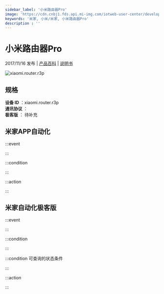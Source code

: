 ```yaml
---
sidebar_label: '小米路由器Pro'
image: 'https://cdn.cnbj1.fds.api.mi-img.com/iotweb-user-center/developer_16788708888849opqLZGK.png?GalaxyAccessKeyId=AKVGLQWBOVIRQ3XLEW&Expires=9223372036854775807&Signature=XswfO94aSku3+hSV7uIJ2hWgEMU='
keywords: '米家, 小米/米家, 小米路由器Pro'
description : ''
---
```

# 小米路由器Pro

2017/11/16 发布 | [产品百科](https://home.mi.com/webapp/content/baike/product/index.html?model=xiaomi.router.r3p/) | [说明书](https://home.mi.com/views/introduction.html?model=xiaomi.router.r3p&region=cn)

![xiaomi.router.r3p](https://cdn.cnbj1.fds.api.mi-img.com/iotweb-user-center/developer_16788708888849opqLZGK.png?GalaxyAccessKeyId=AKVGLQWBOVIRQ3XLEW&Expires=9223372036854775807&Signature=XswfO94aSku3+hSV7uIJ2hWgEMU=)

## 规格  
> 
**设备 ID** ：xiaomi.router.r3p  
**通讯协议** ：  
**极客版**  ： 待补充 


## 米家APP自动化  

:::event  

:::

:::condition  

:::

:::action   

:::

## 米家自动化极客版  

:::event  

:::

:::condition  

:::

:::condition 可查询的状态条件  

:::

:::action  

:::

        
